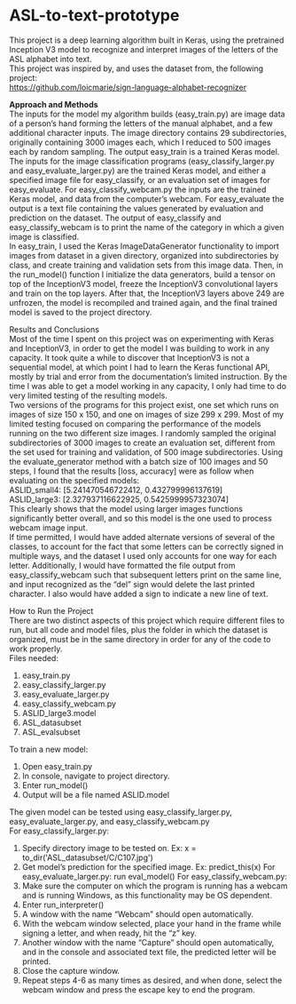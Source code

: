 # ASL-to-text-prototype
This project is a deep learning algorithm built in Keras, using the pretrained Inception V3 model to recognize and interpret images of the letters of the ASL alphabet into text.  
This project was inspired by, and uses the dataset from, the following project:  
	https://github.com/loicmarie/sign-language-alphabet-recognizer

<b>Approach and Methods</b>  
	The inputs for the model my algorithm builds (easy_train.py) are image data of a person’s hand forming the letters of the manual alphabet, and a few additional character inputs. The image directory  contains 29 subdirectories, originally containing 3000 images each, which I reduced to 500 images each by random sampling. The output easy_train is a trained Keras model.  
	The inputs for the image classification programs (easy_classify_larger.py and easy_evaluate_larger.py) are the trained Keras model, and either a specified image file for easy_classify, or an evaluation set of images for easy_evaluate. For easy_classify_webcam.py the inputs are the trained Keras model, and data from the computer’s webcam. For easy_evaluate the output is a text file containing the values generated by evaluation and prediction on the dataset. The output of easy_classify and easy_classify_webcam is to print the name of the category in which a given image is classified.  
	In easy_train, I used the Keras ImageDataGenerator functionality to import images from dataset in a given directory, organized into subdirectories by class, and create training and validation sets from this image data. Then, in the run_model() function I initialize the data generators, build a tensor on top of the InceptionV3 model, freeze the InceptionV3 convolutional layers and train on the top layers. After that, the InceptionV3 layers above 249 are unfrozen, the model is recompiled and trained again, and the final trained model is saved to the project directory.   

Results and Conclusions  
	Most of the time I spent on this project was on experimenting with Keras and InceptionV3, in order to get the model I was building to work in any capacity. It took quite a while to discover that InceptionV3 is not a sequential model, at which point I had to learn the Keras functional API, mostly by trial and error from the documentation’s limited instruction. By the time I was able to get a model working in any capacity, I only had time to do very limited testing of the resulting models.  
	Two versions of the programs for this project exist, one set which runs on images of size 150 x 150, and one on images of size 299 x 299. Most of my limited testing focused on comparing the performance of the models running on the two different size images. I randomly sampled the original subdirectories of 3000 images to create an evaluation set, different from the set used for training and validation, of 500 image subdirectories. Using the evaluate_generator method with a batch size of 100 images and 50 steps, I found that the results [loss, accuracy] were as follow when evaluating on the specified models:  
		ASLID_small4: [5.241470546722412, 0.432799996137619]  
		ASLID_large3: [2.327937116622925, 0.5425999957323074]  
	This clearly shows that the model using larger images functions significantly better overall, and so this model is the one used to process webcam image input.   
	If time permitted, I would have added alternate versions of several of the classes, to account for the fact that some letters can be correctly signed in multiple ways, and the dataset I used only accounts for one way for each letter. Additionally, I would have formatted the file output from easy_classify_webcam such that subsequent letters print on the same line, and input recognized as the “del” sign would delete the last printed character. I also would have added a sign to indicate a new line of text.  


How to Run the Project  
	There are two distinct aspects of this project which require different files to run, but all code and model files, plus the folder in which the dataset is organized, must be in the same directory in order for any of the code to work properly.  
Files needed:
1.	easy_train.py
2.	easy_classify_larger.py
3.	easy_evaluate_larger.py
4.	easy_classify_webcam.py
5.	ASLID_large3.model
6.	ASL_datasubset
7.	ASL_evalsubset  

To train a new model:
1.	Open easy_train.py
2.	In console, navigate to project directory.
3. 	Enter run_model()
4.	Output will be a file named ASLID.model

The given model can be tested using easy_classify_larger.py, easy_evaluate_larger.py, and easy_classify_webcam.py  
For easy_classify_larger.py:
1.	Specify directory image to be tested on.
		Ex: x = to_dir('ASL_datasubset/C/C107.jpg')
2.	Get model’s prediction for the specified image.
		Ex: predict_this(x)
For easy_evaluate_larger.py:
	run eval_model()
For easy_classify_webcam.py:
1.	Make sure the computer on which the program is running has a webcam and is running Windows, as this functionality may be OS dependent.
2.	Enter run_interpreter()
3.	A window with the name “Webcam” should open automatically.
4.	With the webcam window selected, place your hand in the frame while signing a letter, and when ready, hit the “z” key.
5.	Another window with the name “Capture” should open automatically, and in the console and associated text file, the predicted letter will be printed.
6.	Close the capture window.
7.	Repeat steps 4-6 as many times as desired, and when done, select the webcam window and press the escape key to end the program.
